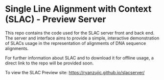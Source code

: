 # Single Line Alignment with Context (SLAC) - Preview Server

This repo contains the code used for the SLAC server front and back end. The server and interface aims to provide a simple, interactive demonstration of SLACs usage in the representation of alignments of DNA sequence alignments.

For further information about SLAC and to download it for offline usage, a direct link to the repo will be provided soon.

To view the SLAC Preview site: https://ryanzujic.github.io/slacserver/
